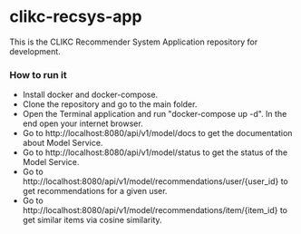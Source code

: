 # clikc-recsys-app
This is the CLIKC Recommender System Application repository for development.

### How to run it
- Install docker and docker-compose.
- Clone the repository and go to the main folder.
- Open the Terminal application and run "docker-compose up -d". In the end open your internet browser.
- Go to http://localhost:8080/api/v1/model/docs to get the documentation about Model Service.
- Go to http://localhost:8080/api/v1/model/status to get the status of the Model Service.
- Go to http://localhost:8080/api/v1/model/recommendations/user/{user_id} to get recommendations for a given user.
- Go to http://localhost:8080/api/v1/model/recommendations/item/{item_id} to get similar items via cosine similarity.


